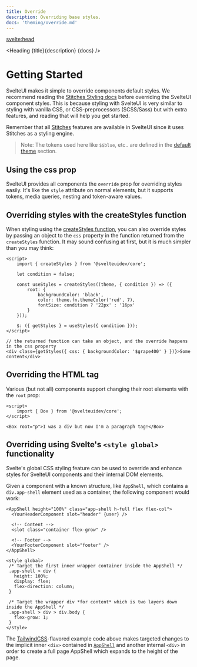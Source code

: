 ```yaml
---
title: Override
description: Overriding base styles.
docs: 'theming/override.md'
---
```


<script>
  import { Demo, ThemeDemos } from "@svelteuidev/demos";
  import { Heading } from '$lib/components';
  import { base } from '$app/paths';
</script>

<svelte:head>
  <title>{title} - SvelteUI</title>
</svelte:head>

<Heading {title}{description} {docs} />

# Getting Started

SvelteUI makes it simple to override components default styles. We recommend reading the [Stitches Styling docs](https://stitches.dev/docs/styling) before overriding the SvelteUI component styles. This is because styling with SvelteUI is very similar to styling with vanilla CSS, or CSS-preprocessors (SCSS/Sass) but with extra features, and reading that will help you get started.

Remember that all [Stitches](https://stitches.dev) features are available in SvelteUI since it uses Stitches as a styling engine.

> Note: The tokens used here like `$$blue`, etc.. are defined in the [default theme]({base}/theming/default-theme) section.

## Using the css prop

SvelteUI provides all components the `override` prop for overriding styles easily. It's like the `style` attribute on normal elements, but it supports tokens, media queries, nesting and token-aware values.

<Demo demo={ThemeDemos.override} />

## Overriding styles with the createStyles function

When styling using the [createStyles function]({base}/theming/create-styles#styling-with-svelteui), you can also override styles by passing an object to the `css` property in the function returned from the `createStyles` function. It may sound confusing at first, but it is much simpler than you may think:

```svelte
<script>
	import { createStyles } from '@svelteuidev/core';

	let condition = false;

	const useStyles = createStyles((theme, { condition }) => ({
		root: {
			backgroundColor: 'black',
			color: theme.fn.themeColor('red', 7),
			fontSize: condition ? '22px' : '16px'
		}
	}));

	$: ({ getStyles } = useStyles({ condition }));
</script>

// the returned function can take an object, and the override happens in the css property
<div class={getStyles({ css: { backgroundColor: '$grape400' } })}>Some content</div>
```

## Overriding the HTML tag

Various (but not all) components support changing their root elements with the `root` prop:

```svelte
<script>
	import { Box } from '@svelteuidev/core';
</script>

<Box root="p">I was a div but now I'm a paragraph tag!</Box>
```
## Overriding using Svelte's `<style global>` functionality

Svelte's global CSS styling feature can be used to override and enhance styles for SvelteUI components and their internal DOM elements.

Given a component with a known structure, like `AppShell`, which contains a `div.app-shell` element used as a container, the following component would work:

```svelte
<AppShell height="100%" class="app-shell h-full flex flex-col">
  <YourHeaderComponent slot="header" {user} />

  <!-- Content -->
  <slot class="container flex-grow" />

  <!-- Footer -->
  <YourFooterComponent slot="footer" />
</AppShell>

<style global>
 /* Target the first inner wrapper container inside the AppShell */
 .app-shell > div {
   height: 100%;
   display: flex;
   flex-direction: column;
 }

 /* Target the wrapper div *for content* which is two layers down inside the AppShell */
 .app-shell > div > div.body {
   flex-grow: 1;
 }
</style>
```

The [TailwindCSS][tailwindcss]-flavored example code above makes targeted changes to the implicit inner `<div>` contained in [`AppShell`](https://github.com/svelteuidev/svelteui/blob/main/packages/svelteui-core/src/components/AppShell/AppShell.svelte) and another internal `<div>` in order to create a full page AppShell which expands to the height of the page.

[tailwindcss]: https://tailwindcss.com
